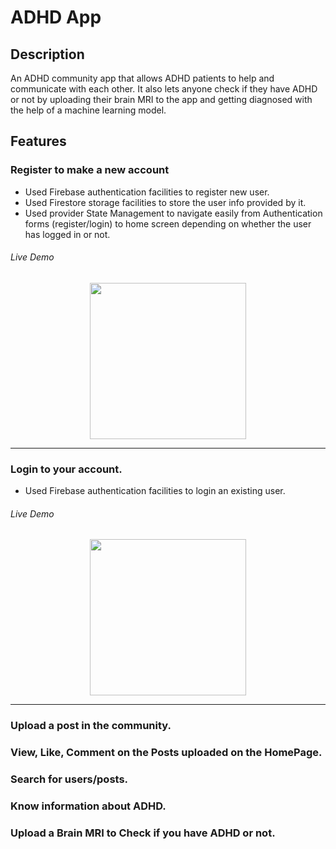 # ADHD App
## Description
An ADHD community app that allows ADHD patients to help and communicate with each other. It also lets anyone check if they have ADHD or not by uploading their brain MRI to the app and getting diagnosed with the help of a machine learning model.

## Features
### Register to make a new account
- Used Firebase authentication facilities to register new user.
- Used Firestore storage facilities to store the user info provided by it.
- Used provider State Management to navigate easily from Authentication forms (register/login) to home screen depending on whether the user has logged in or not. 
###### Live Demo
<p align="center">
<img  src="https://user-images.githubusercontent.com/129562097/236480587-a95c0900-50d3-4dce-aa92-61ad3fbb39c3.gif" width="250">
</p>
<hr>

### Login to your account.
- Used Firebase authentication facilities to login an existing user.
###### Live Demo
<p align="center">
<img  src="https://user-images.githubusercontent.com/129562097/236484204-bfe1f4b2-03a4-447e-a9ae-98651dc34da0.gif" width="250">
</p>
<hr>


### Upload a post in the community.
### View, Like, Comment on the Posts uploaded on the HomePage.
### Search for users/posts.
### Know information about ADHD.
### Upload a Brain MRI to Check if you have ADHD or not.
